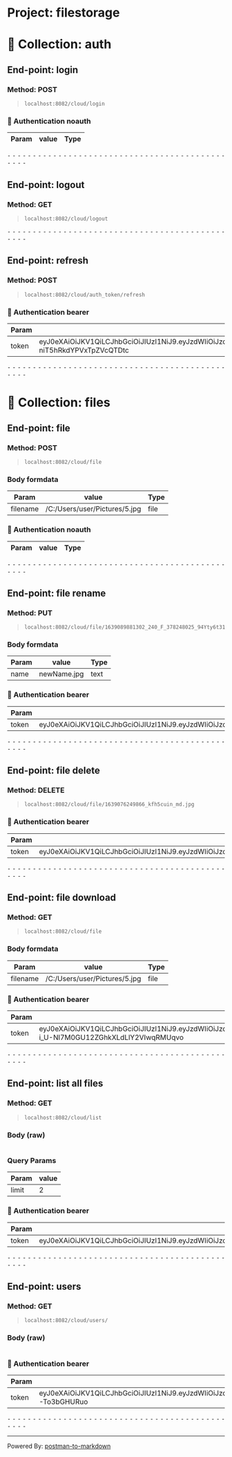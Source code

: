 # Project: filestorage
# 📁 Collection: auth 


## End-point: login
### Method: POST
>```
>localhost:8082/cloud/login
>```
### 🔑 Authentication noauth

|Param|value|Type|
|---|---|---|



⁃ ⁃ ⁃ ⁃ ⁃ ⁃ ⁃ ⁃ ⁃ ⁃ ⁃ ⁃ ⁃ ⁃ ⁃ ⁃ ⁃ ⁃ ⁃ ⁃ ⁃ ⁃ ⁃ ⁃ ⁃ ⁃ ⁃ ⁃ ⁃ ⁃ ⁃ ⁃ ⁃ ⁃ ⁃ ⁃ ⁃ ⁃ ⁃ ⁃ ⁃ ⁃ ⁃ ⁃ ⁃ ⁃ ⁃

## End-point: logout
### Method: GET
>```
>localhost:8082/cloud/logout
>```

⁃ ⁃ ⁃ ⁃ ⁃ ⁃ ⁃ ⁃ ⁃ ⁃ ⁃ ⁃ ⁃ ⁃ ⁃ ⁃ ⁃ ⁃ ⁃ ⁃ ⁃ ⁃ ⁃ ⁃ ⁃ ⁃ ⁃ ⁃ ⁃ ⁃ ⁃ ⁃ ⁃ ⁃ ⁃ ⁃ ⁃ ⁃ ⁃ ⁃ ⁃ ⁃ ⁃ ⁃ ⁃ ⁃ ⁃

## End-point: refresh
### Method: POST
>```
>localhost:8082/cloud/auth_token/refresh
>```
### 🔑 Authentication bearer

|Param|value|Type|
|---|---|---|
|token|eyJ0eXAiOiJKV1QiLCJhbGciOiJIUzI1NiJ9.eyJzdWIiOiJzdGRkMDFAZ21haWwuY29tIiwiaXNzIjoiaHR0cDovL2xvY2FsaG9zdDo4MDgyL2Nsb3VkL2xvZ2luIiwiZXhwIjoxNjM4OTgxNTExfQ.Z25ed7oBxCv1vPlW9Lic-niT5hRkdYPVxTpZVcQTDtc|string|



⁃ ⁃ ⁃ ⁃ ⁃ ⁃ ⁃ ⁃ ⁃ ⁃ ⁃ ⁃ ⁃ ⁃ ⁃ ⁃ ⁃ ⁃ ⁃ ⁃ ⁃ ⁃ ⁃ ⁃ ⁃ ⁃ ⁃ ⁃ ⁃ ⁃ ⁃ ⁃ ⁃ ⁃ ⁃ ⁃ ⁃ ⁃ ⁃ ⁃ ⁃ ⁃ ⁃ ⁃ ⁃ ⁃ ⁃
# 📁 Collection: files 


## End-point: file
### Method: POST
>```
>localhost:8082/cloud/file
>```
### Body formdata

|Param|value|Type|
|---|---|---|
|filename|/C:/Users/user/Pictures/5.jpg|file|


### 🔑 Authentication noauth

|Param|value|Type|
|---|---|---|



⁃ ⁃ ⁃ ⁃ ⁃ ⁃ ⁃ ⁃ ⁃ ⁃ ⁃ ⁃ ⁃ ⁃ ⁃ ⁃ ⁃ ⁃ ⁃ ⁃ ⁃ ⁃ ⁃ ⁃ ⁃ ⁃ ⁃ ⁃ ⁃ ⁃ ⁃ ⁃ ⁃ ⁃ ⁃ ⁃ ⁃ ⁃ ⁃ ⁃ ⁃ ⁃ ⁃ ⁃ ⁃ ⁃ ⁃

## End-point: file rename
### Method: PUT
>```
>localhost:8082/cloud/file/1639089881302_240_F_378248025_94Yty6t31BKKtn1fJ8HMImxpgjWCKJRJ.jpg
>```
### Body formdata

|Param|value|Type|
|---|---|---|
|name|newName.jpg|text|


### 🔑 Authentication bearer

|Param|value|Type|
|---|---|---|
|token|eyJ0eXAiOiJKV1QiLCJhbGciOiJIUzI1NiJ9.eyJzdWIiOiJzdGRkMDFAZ21haWwuY29tIiwiaXNzIjoiaHR0cDovL2xvY2FsaG9zdDo4MDgyL2Nsb3VkL2xvZ2luIiwiZXhwIjoxNjM5MDkwNDE3fQ.EsrMO2LVByP__hyrRvmKsxWGMNUS1_jUAZ4hSKsBfM4|string|



⁃ ⁃ ⁃ ⁃ ⁃ ⁃ ⁃ ⁃ ⁃ ⁃ ⁃ ⁃ ⁃ ⁃ ⁃ ⁃ ⁃ ⁃ ⁃ ⁃ ⁃ ⁃ ⁃ ⁃ ⁃ ⁃ ⁃ ⁃ ⁃ ⁃ ⁃ ⁃ ⁃ ⁃ ⁃ ⁃ ⁃ ⁃ ⁃ ⁃ ⁃ ⁃ ⁃ ⁃ ⁃ ⁃ ⁃

## End-point: file delete
### Method: DELETE
>```
>localhost:8082/cloud/file/1639076249866_kfh5cuin_md.jpg
>```
### 🔑 Authentication bearer

|Param|value|Type|
|---|---|---|
|token|eyJ0eXAiOiJKV1QiLCJhbGciOiJIUzI1NiJ9.eyJzdWIiOiJzdGRkMDFAZ21haWwuY29tIiwiaXNzIjoiaHR0cDovL2xvY2FsaG9zdDo4MDgyL2Nsb3VkL2xvZ2luIiwiZXhwIjoxNjM5MDc3NzUwfQ.LTsvTOQoqb6mVvSCyC_I5OsWPUqJlhHNe7vgKTV5WXI|string|



⁃ ⁃ ⁃ ⁃ ⁃ ⁃ ⁃ ⁃ ⁃ ⁃ ⁃ ⁃ ⁃ ⁃ ⁃ ⁃ ⁃ ⁃ ⁃ ⁃ ⁃ ⁃ ⁃ ⁃ ⁃ ⁃ ⁃ ⁃ ⁃ ⁃ ⁃ ⁃ ⁃ ⁃ ⁃ ⁃ ⁃ ⁃ ⁃ ⁃ ⁃ ⁃ ⁃ ⁃ ⁃ ⁃ ⁃

## End-point: file download
### Method: GET
>```
>localhost:8082/cloud/file
>```
### Body formdata

|Param|value|Type|
|---|---|---|
|filename|/C:/Users/user/Pictures/5.jpg|file|


### 🔑 Authentication bearer

|Param|value|Type|
|---|---|---|
|token|eyJ0eXAiOiJKV1QiLCJhbGciOiJIUzI1NiJ9.eyJzdWIiOiJzdGRkMDFAZ21haWwuY29tIiwiaXNzIjoiaHR0cDovL2xvY2FsaG9zdDo4MDgyL2Nsb3VkL2F1dGhfdG9rZW4vcmVmcmVzaCIsImV4cCI6MTYzOTA3MTY0Nn0.9mkNIsR7-i_U-Nl7M0GU12ZGhkXLdLlY2VIwqRMUqvo |string|



⁃ ⁃ ⁃ ⁃ ⁃ ⁃ ⁃ ⁃ ⁃ ⁃ ⁃ ⁃ ⁃ ⁃ ⁃ ⁃ ⁃ ⁃ ⁃ ⁃ ⁃ ⁃ ⁃ ⁃ ⁃ ⁃ ⁃ ⁃ ⁃ ⁃ ⁃ ⁃ ⁃ ⁃ ⁃ ⁃ ⁃ ⁃ ⁃ ⁃ ⁃ ⁃ ⁃ ⁃ ⁃ ⁃ ⁃

## End-point: list all files
### Method: GET
>```
>localhost:8082/cloud/list
>```
### Body (**raw**)

```json

```

### Query Params

|Param|value|
|---|---|
|limit|2|


### 🔑 Authentication bearer

|Param|value|Type|
|---|---|---|
|token|eyJ0eXAiOiJKV1QiLCJhbGciOiJIUzI1NiJ9.eyJzdWIiOiJzdGRkMDFAZ21haWwuY29tIiwiaXNzIjoiaHR0cDovL2xvY2FsaG9zdDo4MDgyL2Nsb3VkL2xvZ2luIiwiZXhwIjoxNjM5MDkwNDE3fQ.EsrMO2LVByP__hyrRvmKsxWGMNUS1_jUAZ4hSKsBfM4|string|



⁃ ⁃ ⁃ ⁃ ⁃ ⁃ ⁃ ⁃ ⁃ ⁃ ⁃ ⁃ ⁃ ⁃ ⁃ ⁃ ⁃ ⁃ ⁃ ⁃ ⁃ ⁃ ⁃ ⁃ ⁃ ⁃ ⁃ ⁃ ⁃ ⁃ ⁃ ⁃ ⁃ ⁃ ⁃ ⁃ ⁃ ⁃ ⁃ ⁃ ⁃ ⁃ ⁃ ⁃ ⁃ ⁃ ⁃

## End-point: users
### Method: GET
>```
>localhost:8082/cloud/users/
>```
### Body (**raw**)

```json

```

### 🔑 Authentication bearer

|Param|value|Type|
|---|---|---|
|token|eyJ0eXAiOiJKV1QiLCJhbGciOiJIUzI1NiJ9.eyJzdWIiOiJzdGRkMDFAZ21haWwuY29tIiwiaXNzIjoiaHR0cDovL2xvY2FsaG9zdDo4MDgyL2Nsb3VkL2xvZ2luIiwiZXhwIjoxNjM4OTg0MzYzfQ.4e01tT1UrS4m1_SJZq1_lcoAIPaSJBwS-To3bGHURuo|string|



⁃ ⁃ ⁃ ⁃ ⁃ ⁃ ⁃ ⁃ ⁃ ⁃ ⁃ ⁃ ⁃ ⁃ ⁃ ⁃ ⁃ ⁃ ⁃ ⁃ ⁃ ⁃ ⁃ ⁃ ⁃ ⁃ ⁃ ⁃ ⁃ ⁃ ⁃ ⁃ ⁃ ⁃ ⁃ ⁃ ⁃ ⁃ ⁃ ⁃ ⁃ ⁃ ⁃ ⁃ ⁃ ⁃ ⁃
_________________________________________________
Powered By: [postman-to-markdown](https://github.com/bautistaj/postman-to-markdown/)
